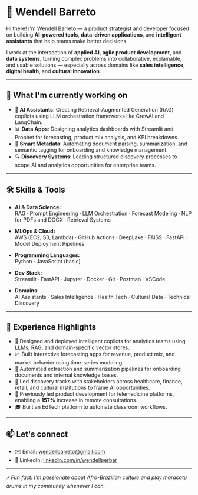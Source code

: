 # 👋 Wendell Barreto

Hi there! I'm Wendell Barreto — a product strategist and developer focused on building **AI-powered tools**, **data-driven applications**, and **intelligent assistants** that help teams make better decisions.

I work at the intersection of **applied AI**, **agile product development**, and **data systems**, turning complex problems into collaborative, explainable, and usable solutions — especially across domains like **sales intelligence**, **digital health**, and **cultural innovation**.

---

## 🚀 What I'm currently working on

- 🧠 **AI Assistants**: Creating Retrieval-Augmented Generation (RAG) copilots using LLM orchestration frameworks like CrewAI and LangChain.
- 📊 **Data Apps**: Designing analytics dashboards with Streamlit and Prophet for forecasting, product mix analysis, and KPI breakdowns.
- 🧾 **Smart Metadata**: Automating document parsing, summarization, and semantic tagging for onboarding and knowledge management.
- 🔍 **Discovery Systems**: Leading structured discovery processes to scope AI and analytics opportunities for enterprise teams.

---

## 🛠️ Skills & Tools

- **AI & Data Science:**  
  RAG · Prompt Engineering · LLM Orchestration · Forecast Modeling · NLP for PDFs and DOCX · Retrieval Systems

- **MLOps & Cloud:**  
  AWS (EC2, S3, Lambda) · GitHub Actions · DeepLake · FAISS · FastAPI · Model Deployment Pipelines

- **Programming Languages:**  
  Python · JavaScript (basic)

- **Dev Stack:**  
  Streamlit · FastAPI · Jupyter · Docker · Git · Postman · VSCode

- **Domains:**  
  AI Assistants · Sales Intelligence · Health Tech · Cultural Data · Technical Discovery

---

## 💼 Experience Highlights

- 🤖 Designed and deployed intelligent copilots for analytics teams using LLMs, RAG, and domain-specific vector stores.
- 📈 Built interactive forecasting apps for revenue, product mix, and market behavior using time-series modeling.
- 📄 Automated extraction and summarization pipelines for onboarding documents and internal knowledge bases.
- 🧭 Led discovery tracks with stakeholders across healthcare, finance, retail, and cultural institutions to frame AI opportunities.
- 🏥 Previously led product development for telemedicine platforms, enabling a **157%** increase in remote consultations.
- 🎓 Built an EdTech platform to automate classroom workflows.

---

## 📫 Let's connect

- ✉️ Email: [wendellbarreto@gmail.com](mailto:wendellbarreto@gmail.com)  
- 🔗 LinkedIn: [linkedin.com/in/wendellperbar](https://www.linkedin.com/in/wendellperbar/)

---

_⚡ Fun fact: I'm passionate about Afro-Brazilian culture and play maracatu drums in my community whenever I can._
